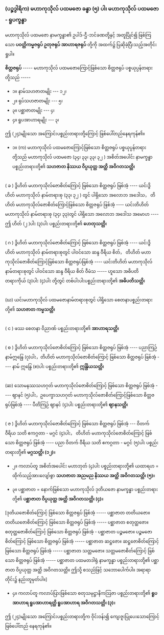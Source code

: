 ### (ပဉ္စဒွါရိက) မဟာကုသိုလ် ပထမဇော ခန္ဓာ (၅) ပါး မဟာကုသိုလ် ပထမဇော - ရူပက္ခန္ဓာ

မဟာကုသိုလ် ပထမဇော နာမက္ခန္ဓာ၏ ဥပါဒ်-ဌီ-ဘင်ခဏတို့နှင့် အတူပြိုင်၍ ဖြစ်ကြသော **ပဝတ္တိကမ္မဇရုပ် ဥတုဇရုပ် အာဟာရဇရုပ်** တို့ကို အထက်၌ ပြဆိုခဲ့ပြီးသည့်အတိုင်း ရှုပါ။

**စိတ္တဇရုပ်** ----- မဟာကုသိုလ် ပထမဇောကြောင့်ဖြစ်သော စိတ္တဇရုပ် ပစ္စယုပ္ပန်တရားတို့သည် -----

- ၁။ နာမ်သဟဇာတမျိုး --- ၁၂၊
- ၂။ ရုပ်သဟဇာတမျိုး --- ၅၊
- ၃။ ပစ္ဆာဇာတမျိုး --- ၄၊
- ၄။ ရူပအာဟာရမျိုး --- ၃၊

ဤ (၂၄)မျိုးသော အကြောင်းပစ္စည်းတရားတို့ကြောင့် ဖြစ်ပေါ်တည်နေရကုန်၏။

- ၁။ (က) မဟာကုသိုလ် ပထမဇောကြောင့်ဖြစ်သော စိတ္တဇရုပ် ပစ္စယုပ္ပန်တရားတို့သည် မဟာကုသိုလ် ပထမဇော (၃၄၊ ၃၃၊ ၃၃၊ ၃၂ ) အစိတ်အပေါင်း နာမက္ခန္ဓာပစ္စည်းတရားတို့၏ **သဟဇာတ နိဿယ ဝိပ္ပယုတ္တ အတ္ထိ အဝိဂတသတ္တိ၊**

<br>( ခ ) ဒွိဟိတ် မဟာကုသိုလ်ဇောစိတ်ကြောင့် ဖြစ်သော စိတ္တဇရုပ် ဖြစ်အံ့ ---- ယင်းဒွိဟိတ် မဟာကုသိုလ် နာမ်တရားစု (၃၃၊ ၃၂ ) တွင် ပါရှိသော အလောဘ အဒေါသ， တိဟိတ် မဟာကုသိုလ်ဇောစိတ်ကြောင့်ဖြစ်သော စိတ္တဇရုပ် ဖြစ်အံ့ ---- ယင်းတိဟိတ် မဟာကုသိုလ် နာမ်တရားစု (၃၄၊ ၃၃)တွင် ပါရှိသော အလောဘ အဒေါသ အမောဟ ---- ဤ ဟိတ် (၂ )ပါး (၃)ပါး ပစ္စည်းတရားတို့၏ **ဟေတုသတ္တိ၊**

<br>( ဂ ) ဒွိဟိတ် မဟာကုသိုလ်ဇောစိတ်ကြောင့် ဖြစ်သော စိတ္တဇရုပ် ဖြစ်အံ့ ---- ယင်းဒွိဟိတ် မဟာကုသိုလ် နာမ်တရားစုတွင် ပါဝင်သော ဆန္ဒ ဝီရိယ စိတ်， တိဟိတ် မဟာကုသိုလ်ဇောစိတ်ကြောင့်ဖြစ်သော စိတ္တဇရုပ်ဖြစ်အံ့ ---- ယင်းတိဟိတ် မဟာကုသိုလ်နာမ်တရားစုတွင် ပါဝင်သော ဆန္ဒ ဝီရိယ စိတ် ဝီမံသ ----- ဟူသော အဓိပတိတရားကိုယ် (၃)ပါး (၄)ပါး တို့တွင် တစ်ပါးပါးပစ္စည်းတရားတို့၏ **အဓိပတိသတ္တိ၊**

<br>(ဃ) ယင်းမဟာကုသိုလ် ပထမဇောနာမ်တရားစုတွင် ပါရှိသော စေတနာပစ္စည်းတရားတို့၏ **သဟဇာတ ကမ္မသတ္တိ၊**

<br>( င ) ဖဿ စေတနာ ဝိညာဏ် ပစ္စည်းတရားတို့၏ **အာဟာရသတ္တိ၊**

<br>( စ ) ဒွိဟိတ် မဟာကုသိုလ်ဇောစိတ်ကြောင့် ဖြစ်သော စိတ္တဇရုပ် ဖြစ်အံ့ ---- ပညာကြဉ် နာမ်ဣန္ဒြေ (၇)ပါး，တိဟိတ် မဟာကုသိုလ်ဇောစိတ်ကြောင့် ဖြစ်သော စိတ္တဇရုပ် ဖြစ်အံ့ ---- နာမ် ဣန္ဒြေ (၈)ပါး ပစ္စည်းတရားတို့၏ **ဣန္ဒြိယသတ္တိ၊**

<br>(ဆ) သောမနဿသဟဂုတ် မဟာကုသိုလ်ဇောစိတ်ကြောင့် ဖြစ်သော စိတ္တဇရုပ် ဖြစ်အံ့ ---- ဈာနင် (၅)ပါး，ဥပေက္ခာသဟဂုတ် မဟာကုသိုလ်ဇောစိတ်ကြောင့်ဖြစ်သော စိတ္တဇရုပ်ဖြစ်အံ့ ---- ပီတိကြဉ် ဈာနင် (၄)ပါး ပစ္စည်းတရားတို့၏ **ဈာနသတ္တိ၊**

<br>( ဇ ) ဒွိဟိတ် မဟာကုသိုလ်ဇောစိတ်ကြောင့် ဖြစ်သော စိတ္တဇရုပ် ဖြစ်အံ့ --- ဝိတက် ဝီရိယ သတိ ဧကဂ္ဂတာ - မဂ္ဂင် (၄)ပါး， တိဟိတ် မဟာကုသိုလ်ဇောစိတ်ကြောင့် ဖြစ်သော စိတ္တဇရုပ် ဖြစ်အံ့ ---- ပညာ ဝိတက် ဝီရိယ သတိ ဧကဂ္ဂတာ - မဂ္ဂင် (၅)ပါး ပစ္စည်းတရားတို့၏ **မဂ္ဂသတ္တိ၊ (၁၂)**။

- ၂။ ကလာပ်တူ အစိတ်အပေါင်း မဟာဘုတ် (၄)ပါး ပစ္စည်းတရားတို့၏ ယထာရဟ = ထိုက်သည့်အားလျော်စွာ **သဟဇာတ အညမည နိဿယ အတ္ထိ အဝိဂတသတ္တိ၊ (၅)**။

- ၃။ ပစ္ဆာဇာတ = နောက်ဖြစ်သော မဟာကုသိုလ် ဒုတိယဇော နာမက္ခန္ဓာ ပစ္စည်းတရားတို့၏ **ပစ္ဆာဇာတ ဝိပ္ပယုတ္တ အတ္ထိ အဝိဂတသတ္တိ၊ (၄)**။

[ဒုတိယဇောစိတ်ကြောင့် ဖြစ်သော စိတ္တဇရုပ် ဖြစ်အံ့ ----- ပစ္ဆာဇာတ တတိယဇော။ 
တတိယဇောစိတ်ကြောင့် ဖြစ်သော စိတ္တဇရုပ် ဖြစ်အံ့ ----- ပစ္ဆာဇာတ စတုတ္ထဇော။ စတုတ္ထဇောစိတ်ကြောင့် ဖြစ်သော စိတ္တဇရုပ် ဖြစ်အံ့ - ပစ္ဆာဇာတ ပဉ္စမဇော။ 
ပဉ္စမဇောစိတ်ကြောင့် ဖြစ်သော စိတ္တဇရုပ် ဖြစ်အံ့ ----- ပစ္ဆာဇာတ ဆဋ္ဌဇော။ 
ဆဋ္ဌဇောစိတ်ကြောင့် ဖြစ်သော စိတ္တဇရုပ် ဖြစ်အံ့ ----- ပစ္ဆာဇာတ သတ္တမဇော။ 
သတ္တမဇောစိတ်ကြောင့် ဖြစ်သော စိတ္တဇရုပ် ဖြစ်အံ့ ----- ပစ္ဆာဇာတ ပထမတဒါရုံ နာမက္ခန္ဓာ ပစ္စည်းတရားတို့၏ ပစ္ဆာဇာတ ဝိပ္ပယုတ္တ အတ္ထိ အဝိဂတသတ္တိ။
ဤသို့ စသည်ဖြင့် သဘောပေါက်ပါ။ 
အရာရာတိုင်း၌ နည်းတူမှတ်ပါ။]

- ၄။ ကလာပ်တူ ကလာပ်ပြားဖြစ်သော စတုသမုဋ္ဌာနိကဩဇာ ပစ္စည်းတရားတို့၏ **ရူပအာဟာရ ရူပအာဟာရတ္ထိ ရူပအာဟာရ အဝိဂတသတ္တိ၊ (၃)**။

ဤ (၂၄)မျိုးသော အကြောင်းပစ္စည်းတရားတို့က ဝိုင်းဝန်း၍ ကျေးဇူးပြုပေးသောကြောင့် ဖြစ်ပေါ်တည် နေရကုန်၏။
